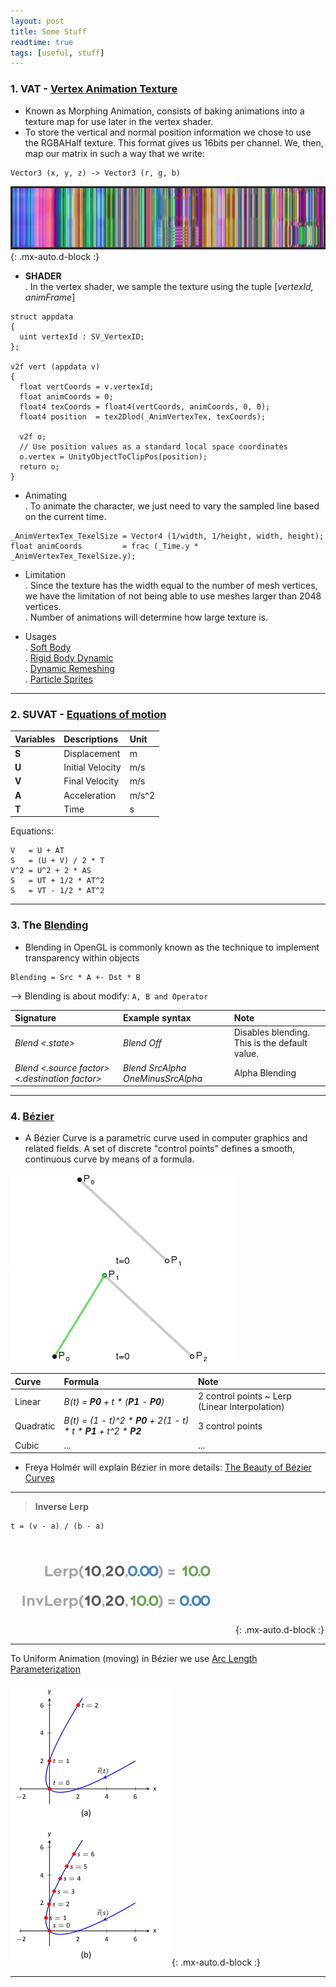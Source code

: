 ```yaml
---
layout: post
title: Some Stuff
readtime: true
tags: [useful, stuff]
---
```


### 1. VAT - [Vertex Animation Texture](https://medium.com/tech-at-wildlife-studios/texture-animation-techniques-1daecb316657)

- Known as Morphing Animation, consists of baking animations into a texture map for use later in the vertex shader.
- To store the vertical and normal position information we chose to use the RGBAHalf texture. This format gives us 16bits per channel. We, then, map our matrix in such a way that we write:

```
Vector3 (x, y, z) -> Vector3 (r, g, b)
```

![Sample Generated texture](/assets/img/sample_vat_tex.webp){: .mx-auto.d-block :}


- **SHADER**  
. In the vertex shader, we sample the texture using the tuple [_vertexId, animFrame_]

```
struct appdata
{
  uint vertexId : SV_VertexID;
};

v2f vert (appdata v)
{
  float vertCoords = v.vertexId;
  float animCoords = 0;
  float4 texCoords = float4(vertCoords, animCoords, 0, 0);
  float4 position  = tex2Dlod(_AnimVertexTex, texCoords);
  
  v2f o;
  // Use position values as a standard local space coordinates
  o.vertex = UnityObjectToClipPos(position);
  return o;
}
```

- Animating  
. To animate the character, we just need to vary the sampled line based on the current time.

```
_AnimVertexTex_TexelSize = Vector4 (1/width, 1/height, width, height);
float animCoords         = frac (_Time.y * _AnimVertexTex_TexelSize.y);
```

- Limitation  
. Since the texture has the width equal to the number of mesh vertices, we have the limitation of not being able to use meshes larger than 2048 vertices.  
. Number of animations will determine how large texture is.

- Usages  
. [Soft Body](https://sidefxlabs.artstation.com/projects/5XJZV8)  
. [Rigid Body Dynamic](https://storyprogramming.com/2019/09/18/shader-graph-rigid-body-animation-using-vertex-animation-textures/)  
. [Dynamic Remeshing](https://www.youtube.com/watch?v=AUdxoRHlYSk&list=PLXNFA1EysfYn686NxzYbKxm845eOIwDPA&index=10)  
. [Particle Sprites](https://www.youtube.com/watch?v=sZ6gT1uvJJc&list=PLXNFA1EysfYn686NxzYbKxm845eOIwDPA&index=6)


***

### 2. SUVAT - [Equations of motion](https://www.ncl.ac.uk/webtemplate/ask-assets/external/maths-resources/mechanics/kinematics/equations-of-motion.html)


| Variables | Descriptions | Unit
| :------ |:----- |:---
| **S** | Displacement | m
| **U** | Initial Velocity | m/s
| **V** | Final Velocity | m/s
| **A** | Acceleration | m/s^2
| **T** | Time | s

  
Equations:  
```
V   = U + AT  
S   = (U + V) / 2 * T
V^2 = U^2 + 2 * AS  
S   = UT + 1/2 * AT^2  
S   = VT - 1/2 * AT^2 
```


***

### 3. The [Blending](https://learnopengl.com/Advanced-OpenGL/Blending)

- Blending in OpenGL is commonly known as the technique to implement transparency within objects

```
Blending = Src * A +- Dst * B
```

--> Blending is about modify: ```A, B and Operator```



| Signature | Example syntax | Note
| :------ |:----- |:------
| _Blend <.state>_ | _Blend Off_ | Disables blending. This is the default value.
| _Blend <.source factor> <.destination factor>_ | _Blend SrcAlpha OneMinusSrcAlpha_ | Alpha Blending 


***

### 4. [Bézier](https://en.wikipedia.org/wiki/B%C3%A9zier_curve)

- A Bézier Curve is a parametric curve used in computer graphics and related fields. A set of discrete "control points" defines a smooth, continuous curve by means of a formula.

![Linear](/assets/img/bezier_linear.gif)  ![Quadratic](/assets/img/bezier_quadratic.gif) 


| Curve | Formula | Note
| :------ |:----- |:------
| Linear | _B(t) = **P0** + t * (**P1** - **P0**)_ | 2 control points ~ Lerp (Linear Interpolation)
| Quadratic | _B(t) = (1 - t)^2 * **P0** + 2(1 - t) * t * **P1** + t^2 * **P2**_ | 3 control points
| Cubic | ... | ...



- Freya Holmér will explain Bézier in more details: [The Beauty of Bézier Curves](https://www.youtube.com/watch?v=aVwxzDHniEw)

---


> **Inverse Lerp** 
```
t = (v - a) / (b - a)
```

![Inverse Lerp](/assets/img/inverse_lerp.gif){: .mx-auto.d-block :}

---

To Uniform Animation (moving) in Bézier we use [Arc Length Parameterization](https://math.libretexts.org/Bookshelves/Calculus/Calculus_3e_(Apex)/11%3A_Vector-Valued_Functions/11.05%3A_The_Arc_Length_Parameter_and_Curvature)


![Introducing the arc length parameter](/assets/img/arc_length.PNG){: .mx-auto.d-block :}

---

